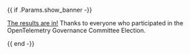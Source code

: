 {{ if .Params.show_banner -}}

<div class="o-banner">

[The results are in!](https://opentelemetry.io/blog/2023/gc-election-results/) Thanks to everyone who participated in the
OpenTelemetry Governance Committee Election.

</div>
{{ end -}}
